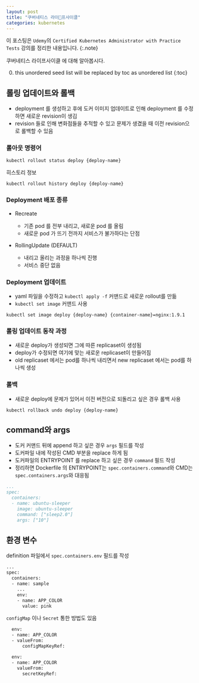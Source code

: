 ```yaml
---
layout: post
title: "쿠버네티스 라이프사이클"
categories: kubernetes
---
```


이 포스팅은 `Udemy`의 `Certified Kubernetes Administrator with Practice Tests` 강의를 정리한 내용입니다.
{:.note}

쿠버네티스 라이프사이클 에 대해 알아봅시다.

0. this unordered seed list will be replaced by toc as unordered list
{:toc}

## 롤링 업데이트와 롤백

- deployment 를 생성하고 후에 도커 이미지 업데이트로 인해  deployment 를 수정하면 새로운 revision이 생김
- revision 들로 인해 변화점들을 추적할 수 있고 문제가 생겼을 때 이전 revision으로 롤백할 수 있음

### 롤아웃 명령어

```
kubectl rollout status deploy {deploy-name}
```

히스토리 정보

```
kubectl rollout history deploy {deploy-name}
```

### Deployment 배포 종류

- Recreate
    - 기존 pod 를 전부 내리고, 새로운 pod 를 올림
    - 새로운 pod 가 뜨기 전까지 서비스가 불가하다는 단점

-  RollingUpdate (DEFAULT)
    - 내리고 올리는 과정을 하나씩 진행
    - 서비스 중단 없음

### Deployment 업데이트

- yaml 파일을 수정하고 `kubectl apply -f` 커맨드로 새로운 rollout를 만듦
- `kubectl set image` 커맨드 사용

```
kubectl set image deploy {deploy-name} {container-name}=nginx:1.9.1
```

### 롤링 업데이트 동작 과정

- 새로운 deploy가 생성되면 그에 따른 replicaset이 생성됨
- deploy가 수정되면 여기에 맞는 새로운 replicaset이 만들어짐
- old replicaset 에서는 pod를 하나씩 내리면서 new replicaset 에서는 pod를 하나씩 생성

### 롤백

- 새로운 deploy에 문제가 있어서 이전 버전으로 되돌리고 싶은 경우 롤백 사용

```
kubectl rollback undo deploy {deploy-name}
```

## command와 args

- 도커 커맨드 뒤에 append 하고 싶은 경우 `args` 필드를 작성
- 도커파일 내에 작성된 CMD 부분을 replace 하게 됨
- 도커파일의 ENTRYPOINT 를 replace 하고 싶은 경우 `command` 필드 작성
- 정리하면 Dockerfile 의 ENTRYPOINT는 `spec.containers.command`와 CMD는 `spec.containers.args`와 대응됨

```yaml
...
spec:
  containers:
  - name: ubuntu-sleeper
    image: ubuntu-sleeper
    command: ["sleep2.0"]
    args: ["10"]
```

## 환경 변수

definition 파일에서 `spec.containers.env` 필드를 작성

```Dockerfile
...
spec:
  containers:
  - name: sample
    ... 
    env:
    - name: APP_COLOR 
      value: pink
```

`configMap` 이나 `Secret` 통한 방법도 있음

```Dockerfile
  env:
  - name: APP_COLOR
  - valueFrom:
      configMapKeyRef:
```

```Dockerfile
  env:
  - name: APP_COLOR
    valueFrom:
      secretKeyRef: 
```